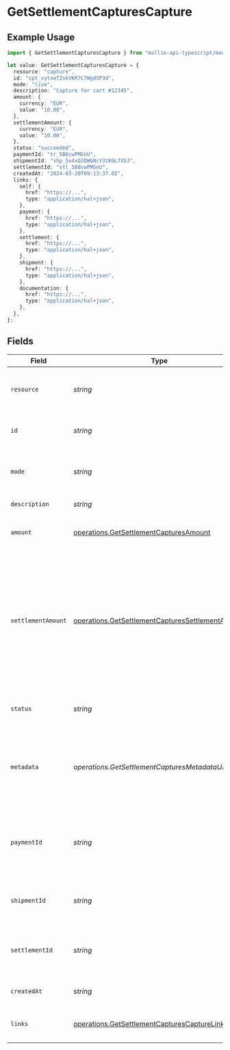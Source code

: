 # GetSettlementCapturesCapture

## Example Usage

```typescript
import { GetSettlementCapturesCapture } from "mollie-api-typescript/models/operations";

let value: GetSettlementCapturesCapture = {
  resource: "capture",
  id: "cpt_vytxeTZskVKR7C7WgdSP3d",
  mode: "live",
  description: "Capture for cart #12345",
  amount: {
    currency: "EUR",
    value: "10.00",
  },
  settlementAmount: {
    currency: "EUR",
    value: "10.00",
  },
  status: "succeeded",
  paymentId: "tr_5B8cwPMGnU",
  shipmentId: "shp_5x4xQJDWGNcY3tKGL7X5J",
  settlementId: "stl_5B8cwPMGnU",
  createdAt: "2024-03-20T09:13:37.0Z",
  links: {
    self: {
      href: "https://...",
      type: "application/hal+json",
    },
    payment: {
      href: "https://...",
      type: "application/hal+json",
    },
    settlement: {
      href: "https://...",
      type: "application/hal+json",
    },
    shipment: {
      href: "https://...",
      type: "application/hal+json",
    },
    documentation: {
      href: "https://...",
      type: "application/hal+json",
    },
  },
};
```

## Fields

| Field                                                                                                                                                                                                                                                                                                                                                                                         | Type                                                                                                                                                                                                                                                                                                                                                                                          | Required                                                                                                                                                                                                                                                                                                                                                                                      | Description                                                                                                                                                                                                                                                                                                                                                                                   | Example                                                                                                                                                                                                                                                                                                                                                                                       |
| --------------------------------------------------------------------------------------------------------------------------------------------------------------------------------------------------------------------------------------------------------------------------------------------------------------------------------------------------------------------------------------------- | --------------------------------------------------------------------------------------------------------------------------------------------------------------------------------------------------------------------------------------------------------------------------------------------------------------------------------------------------------------------------------------------- | --------------------------------------------------------------------------------------------------------------------------------------------------------------------------------------------------------------------------------------------------------------------------------------------------------------------------------------------------------------------------------------------- | --------------------------------------------------------------------------------------------------------------------------------------------------------------------------------------------------------------------------------------------------------------------------------------------------------------------------------------------------------------------------------------------- | --------------------------------------------------------------------------------------------------------------------------------------------------------------------------------------------------------------------------------------------------------------------------------------------------------------------------------------------------------------------------------------------- |
| `resource`                                                                                                                                                                                                                                                                                                                                                                                    | *string*                                                                                                                                                                                                                                                                                                                                                                                      | :heavy_check_mark:                                                                                                                                                                                                                                                                                                                                                                            | Indicates the response contains a capture object. Will always contain the string `capture` for this endpoint.                                                                                                                                                                                                                                                                                 | capture                                                                                                                                                                                                                                                                                                                                                                                       |
| `id`                                                                                                                                                                                                                                                                                                                                                                                          | *string*                                                                                                                                                                                                                                                                                                                                                                                      | :heavy_check_mark:                                                                                                                                                                                                                                                                                                                                                                            | The identifier uniquely referring to this capture. Example: `cpt_mNepDkEtco6ah3QNPUGYH`.                                                                                                                                                                                                                                                                                                      | cpt_vytxeTZskVKR7C7WgdSP3d                                                                                                                                                                                                                                                                                                                                                                    |
| `mode`                                                                                                                                                                                                                                                                                                                                                                                        | *string*                                                                                                                                                                                                                                                                                                                                                                                      | :heavy_check_mark:                                                                                                                                                                                                                                                                                                                                                                            | Whether this entity was created in live mode or in test mode.<br/><br/>Possible values: `live` `test`                                                                                                                                                                                                                                                                                         | live                                                                                                                                                                                                                                                                                                                                                                                          |
| `description`                                                                                                                                                                                                                                                                                                                                                                                 | *string*                                                                                                                                                                                                                                                                                                                                                                                      | :heavy_minus_sign:                                                                                                                                                                                                                                                                                                                                                                            | The description of the capture.                                                                                                                                                                                                                                                                                                                                                               | Capture for cart #12345                                                                                                                                                                                                                                                                                                                                                                       |
| `amount`                                                                                                                                                                                                                                                                                                                                                                                      | [operations.GetSettlementCapturesAmount](../../models/operations/getsettlementcapturesamount.md)                                                                                                                                                                                                                                                                                              | :heavy_check_mark:                                                                                                                                                                                                                                                                                                                                                                            | The amount captured. If no amount is provided, the full authorized amount is captured.                                                                                                                                                                                                                                                                                                        |                                                                                                                                                                                                                                                                                                                                                                                               |
| `settlementAmount`                                                                                                                                                                                                                                                                                                                                                                            | [operations.GetSettlementCapturesSettlementAmount](../../models/operations/getsettlementcapturessettlementamount.md)                                                                                                                                                                                                                                                                          | :heavy_minus_sign:                                                                                                                                                                                                                                                                                                                                                                            | This optional field will contain the approximate amount that will be settled to your account, converted to the currency your account is settled in.<br/><br/>Since the field contains an estimated amount during capture processing, it may change over time. To retrieve accurate settlement amounts we recommend using the [List balance transactions endpoint](list-balance-transactions) instead. |                                                                                                                                                                                                                                                                                                                                                                                               |
| `status`                                                                                                                                                                                                                                                                                                                                                                                      | *string*                                                                                                                                                                                                                                                                                                                                                                                      | :heavy_check_mark:                                                                                                                                                                                                                                                                                                                                                                            | The capture's status.<br/><br/>Possible values: `pending` `succeeded` `failed`                                                                                                                                                                                                                                                                                                                | succeeded                                                                                                                                                                                                                                                                                                                                                                                     |
| `metadata`                                                                                                                                                                                                                                                                                                                                                                                    | *operations.GetSettlementCapturesMetadataUnion*                                                                                                                                                                                                                                                                                                                                               | :heavy_minus_sign:                                                                                                                                                                                                                                                                                                                                                                            | Provide any data you like, for example a string or a JSON object. We will save the data alongside the entity. Whenever you fetch the entity with our API, we will also include the metadata. You can use up to approximately 1kB.                                                                                                                                                             |                                                                                                                                                                                                                                                                                                                                                                                               |
| `paymentId`                                                                                                                                                                                                                                                                                                                                                                                   | *string*                                                                                                                                                                                                                                                                                                                                                                                      | :heavy_check_mark:                                                                                                                                                                                                                                                                                                                                                                            | The unique identifier of the payment this capture was created for. For example: `tr_5B8cwPMGnU6qLbRvo7qEZo`. The full payment object can be retrieved via the payment URL in the `_links` object.                                                                                                                                                                                             | tr_5B8cwPMGnU                                                                                                                                                                                                                                                                                                                                                                                 |
| `shipmentId`                                                                                                                                                                                                                                                                                                                                                                                  | *string*                                                                                                                                                                                                                                                                                                                                                                                      | :heavy_minus_sign:                                                                                                                                                                                                                                                                                                                                                                            | The unique identifier of the shipment that triggered the creation of this capture, if applicable. For example: `shp_gNapNy9qQTUFZYnCrCF7J`.                                                                                                                                                                                                                                                   | shp_5x4xQJDWGNcY3tKGL7X5J                                                                                                                                                                                                                                                                                                                                                                     |
| `settlementId`                                                                                                                                                                                                                                                                                                                                                                                | *string*                                                                                                                                                                                                                                                                                                                                                                                      | :heavy_minus_sign:                                                                                                                                                                                                                                                                                                                                                                            | The identifier referring to the settlement this capture was settled with. For example, `stl_BkEjN2eBb`. This field is omitted if the capture is not settled (yet).                                                                                                                                                                                                                            | stl_5B8cwPMGnU                                                                                                                                                                                                                                                                                                                                                                                |
| `createdAt`                                                                                                                                                                                                                                                                                                                                                                                   | *string*                                                                                                                                                                                                                                                                                                                                                                                      | :heavy_check_mark:                                                                                                                                                                                                                                                                                                                                                                            | The entity's date and time of creation, in [ISO 8601](https://en.wikipedia.org/wiki/ISO_8601) format.                                                                                                                                                                                                                                                                                         | 2024-03-20T09:13:37.0Z                                                                                                                                                                                                                                                                                                                                                                        |
| `links`                                                                                                                                                                                                                                                                                                                                                                                       | [operations.GetSettlementCapturesCaptureLinks](../../models/operations/getsettlementcapturescapturelinks.md)                                                                                                                                                                                                                                                                                  | :heavy_check_mark:                                                                                                                                                                                                                                                                                                                                                                            | An object with several relevant URLs. Every URL object will contain an `href` and a `type` field.                                                                                                                                                                                                                                                                                             |                                                                                                                                                                                                                                                                                                                                                                                               |